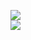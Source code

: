 [![](https://img.shields.io/badge/Made%20With-Github%20Spray-lightgrey.svg?style=for-the-badge&logo=github)](https://github.com/Annihil/github-spray#1625)  
[![](https://i.imgur.com/2DrTn0Z.gif)](https://github.com/Annihil/github-spray)